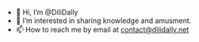 - 👋 Hi, I’m @DiliDally
- 👀 I’m interested in sharing knowledge and amusment.
- 📫 How to reach me by email at contact@dilidally.net

<!---
DiliDally/DiliDally is a ✨ special ✨ repository because its `README.md` (this file) appears on your GitHub profile.
You can click the Preview link to take a look at your changes.
--->
